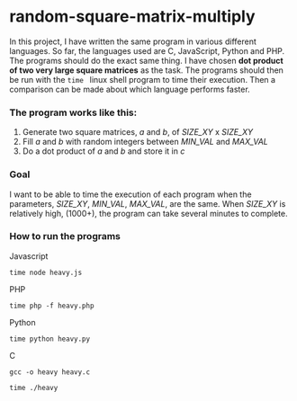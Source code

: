 # random-square-matrix-multiply

In this project, I have written the same program in various different languages. So far, the languages used are C, JavaScript, Python and PHP. The programs should do the exact same thing. I have chosen **dot product of two very large square matrices** as the task. The programs should then be run with the `time ` linux shell program to time their execution. Then a comparison can be made about which language performs faster.

### The program works like this:

1. Generate two square matrices, *a* and *b*, of *SIZE_XY* x *SIZE_XY*
2. Fill *a* and *b* with random integers between *MIN_VAL* and *MAX_VAL*
3. Do a dot product of *a* and *b* and store it in *c*

### Goal

I want to be able to time the execution of each program when the parameters, *SIZE_XY*, *MIN_VAL*, *MAX_VAL*, are the same. When *SIZE_XY* is relatively high, (1000+), the program can take several minutes to complete.

### How to run the programs
Javascript

`time node heavy.js`

PHP

`time php -f heavy.php`

Python

`time python heavy.py`

C

`gcc -o heavy heavy.c`

`time ./heavy`
